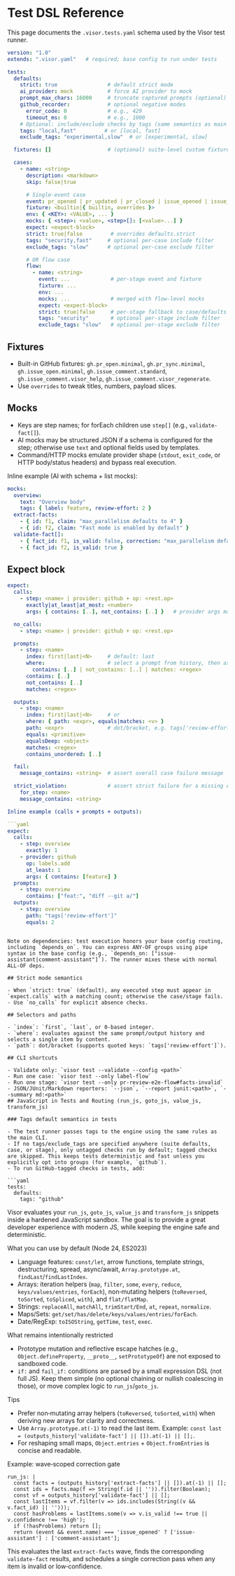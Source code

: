# Test DSL Reference

This page documents the `.visor.tests.yaml` schema used by the Visor test runner.

```yaml
version: "1.0"
extends: ".visor.yaml"   # required; base config to run under tests

tests:
  defaults:
    strict: true                # default strict mode
    ai_provider: mock           # force AI provider to mock
    prompt_max_chars: 16000     # truncate captured prompts (optional)
    github_recorder:            # optional negative modes
      error_code: 0             # e.g., 429
      timeout_ms: 0             # e.g., 1000
    # Optional: include/exclude checks by tags (same semantics as main CLI)
    tags: "local,fast"         # or [local, fast]
    exclude_tags: "experimental,slow"  # or [experimental, slow]

  fixtures: []                  # (optional) suite-level custom fixtures

  cases:
    - name: <string>
      description: <markdown>
      skip: false|true

      # Single-event case
      event: pr_opened | pr_updated | pr_closed | issue_opened | issue_comment | manual
      fixture: <builtin|{ builtin, overrides }>
      env: { <KEY>: <VALUE>, ... }
      mocks: { <step>: <value>, <step>[]: [<value>...] }
      expect: <expect-block>
      strict: true|false         # overrides defaults.strict
      tags: "security,fast"     # optional per-case include filter
      exclude_tags: "slow"      # optional per-case exclude filter

      # OR flow case
      flow:
        - name: <string>
          event: ...             # per-stage event and fixture
          fixture: ...
          env: ...
          mocks: ...             # merged with flow-level mocks
          expect: <expect-block>
          strict: true|false     # per-stage fallback to case/defaults
          tags: "security"       # optional per-stage include filter
          exclude_tags: "slow"   # optional per-stage exclude filter
```

## Fixtures

- Built-in GitHub fixtures: `gh.pr_open.minimal`, `gh.pr_sync.minimal`, `gh.issue_open.minimal`, `gh.issue_comment.standard`, `gh.issue_comment.visor_help`, `gh.issue_comment.visor_regenerate`.
- Use `overrides` to tweak titles, numbers, payload slices.

## Mocks

- Keys are step names; for forEach children use `step[]` (e.g., `validate-fact[]`).
- AI mocks may be structured JSON if a schema is configured for the step; otherwise use `text` and optional fields used by templates.
- Command/HTTP mocks emulate provider shape (`stdout`, `exit_code`, or HTTP body/status headers) and bypass real execution.

Inline example (AI with schema + list mocks):

```yaml
mocks:
  overview:
    text: "Overview body"
    tags: { label: feature, review-effort: 2 }
  extract-facts:
    - { id: f1, claim: "max_parallelism defaults to 4" }
    - { id: f2, claim: "Fast mode is enabled by default" }
  validate-fact[]:
    - { fact_id: f1, is_valid: false, correction: "max_parallelism defaults to 3" }
    - { fact_id: f2, is_valid: true }
```

## Expect block

```yaml
expect:
  calls:
    - step: <name> | provider: github + op: <rest.op>
      exactly|at_least|at_most: <number>
      args: { contains: [..], not_contains: [..] }   # provider args matching

  no_calls:
    - step: <name> | provider: github + op: <rest.op>

  prompts:
    - step: <name>
      index: first|last|<N>     # default: last
      where:                    # select a prompt from history, then assert
        contains: [..] | not_contains: [..] | matches: <regex>
      contains: [..]
      not_contains: [..]
      matches: <regex>

  outputs:
    - step: <name>
      index: first|last|<N>     # or
      where: { path: <expr>, equals|matches: <v> }
      path: <expr>              # dot/bracket, e.g. tags['review-effort']
      equals: <primitive>
      equalsDeep: <object>
      matches: <regex>
      contains_unordered: [..]

  fail:
    message_contains: <string>  # assert overall case failure message

  strict_violation:             # assert strict failure for a missing expect on a step
    for_step: <name>
    message_contains: <string>

Inline example (calls + prompts + outputs):

```yaml
expect:
  calls:
    - step: overview
      exactly: 1
    - provider: github
      op: labels.add
      at_least: 1
      args: { contains: [feature] }
  prompts:
    - step: overview
      contains: ["feat:", "diff --git a/"]
  outputs:
    - step: overview
      path: "tags['review-effort']"
      equals: 2
```
```

Note on dependencies: test execution honors your base config routing, including `depends_on`. You can express ANY‑OF groups using pipe syntax in the base config (e.g., `depends_on: ["issue-assistant|comment-assistant"]`). The runner mixes these with normal ALL‑OF deps.

## Strict mode semantics

- When `strict: true` (default), any executed step must appear in `expect.calls` with a matching count; otherwise the case/stage fails.
- Use `no_calls` for explicit absence checks.

## Selectors and paths

- `index`: `first`, `last`, or 0‑based integer.
- `where`: evaluates against the same prompt/output history and selects a single item by content.
- `path`: dot/bracket (supports quoted keys: `tags['review-effort']`).

## CLI shortcuts

- Validate only: `visor test --validate --config <path>`
- Run one case: `visor test --only label-flow`
- Run one stage: `visor test --only pr-review-e2e-flow#facts-invalid`
- JSON/JUnit/Markdown reporters: `--json`, `--report junit:<path>`, `--summary md:<path>`
## JavaScript in Tests and Routing (run_js, goto_js, value_js, transform_js)

### Tags default semantics in tests

- The test runner passes tags to the engine using the same rules as the main CLI.
- If no tags/exclude_tags are specified anywhere (suite defaults, case, or stage), only untagged checks run by default; tagged checks are skipped. This keeps tests deterministic and fast unless you explicitly opt into groups (for example, `github`).
- To run GitHub‑tagged checks in tests, add:

```yaml
tests:
  defaults:
    tags: "github"
```

Visor evaluates your `run_js`, `goto_js`, `value_js` and `transform_js` snippets inside a hardened JavaScript sandbox. The goal is to provide a great developer experience with modern JS, while keeping the engine safe and deterministic.

What you can use by default (Node 24, ES2023)
- Language features: `const/let`, arrow functions, template strings, destructuring, spread, async/await, `Array.prototype.at`, `findLast`/`findLastIndex`.
- Arrays: iteration helpers (`map`, `filter`, `some`, `every`, `reduce`, `keys/values/entries`, `forEach`), non‑mutating helpers (`toReversed`, `toSorted`, `toSpliced`, `with`), and `flat/flatMap`.
- Strings: `replaceAll`, `matchAll`, `trimStart/End`, `at`, `repeat`, `normalize`.
- Maps/Sets: `get/set/has/delete/keys/values/entries/forEach`.
- Date/RegExp: `toISOString`, `getTime`, `test`, `exec`.

What remains intentionally restricted
- Prototype mutation and reflective escape hatches (e.g., `Object.defineProperty`, `__proto__`, `setPrototypeOf`) are not exposed to sandboxed code.
- `if:` and `fail_if:` conditions are parsed by a small expression DSL (not full JS). Keep them simple (no optional chaining or nullish coalescing in those), or move complex logic to `run_js`/`goto_js`.

Tips
- Prefer non‑mutating array helpers (`toReversed`, `toSorted`, `with`) when deriving new arrays for clarity and correctness.
- Use `Array.prototype.at(-1)` to read the last item. Example: `const last = (outputs_history['validate-fact'] || []).at(-1) || [];`.
- For reshaping small maps, `Object.entries` + `Object.fromEntries` is concise and readable.

Example: wave‑scoped correction gate
```
run_js: |
  const facts = (outputs_history['extract-facts'] || []).at(-1) || [];
  const ids = facts.map(f => String(f.id || '')).filter(Boolean);
  const vf = outputs_history['validate-fact'] || [];
  const lastItems = vf.filter(v => ids.includes(String((v && v.fact_id) || '')));
  const hasProblems = lastItems.some(v => v.is_valid !== true || v.confidence !== 'high');
  if (!hasProblems) return [];
  return (event && event.name) === 'issue_opened' ? ['issue-assistant'] : ['comment-assistant'];
```

This evaluates the last `extract-facts` wave, finds the corresponding `validate-fact` results, and schedules a single correction pass when any item is invalid or low‑confidence.
